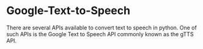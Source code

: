 # Google-Text-to-Speech
There are several APIs available to convert text to speech in python. One of such APIs is the
Google Text to Speech API commonly known as the gTTS API.
